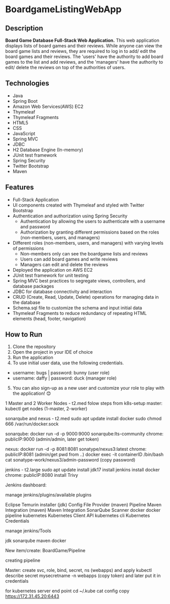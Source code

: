 # BoardgameListingWebApp

## Description

**Board Game Database Full-Stack Web Application.**
This web application displays lists of board games and their reviews. While anyone can view the board game lists and reviews, they are required to log in to add/ edit the board games and their reviews. The 'users' have the authority to add board games to the list and add reviews, and the 'managers' have the authority to edit/ delete the reviews on top of the authorities of users.  

## Technologies

- Java
- Spring Boot
- Amazon Web Services(AWS) EC2
- Thymeleaf
- Thymeleaf Fragments
- HTML5
- CSS
- JavaScript
- Spring MVC
- JDBC
- H2 Database Engine (In-memory)
- JUnit test framework
- Spring Security
- Twitter Bootstrap
- Maven

## Features

- Full-Stack Application
- UI components created with Thymeleaf and styled with Twitter Bootstrap
- Authentication and authorization using Spring Security
  - Authentication by allowing the users to authenticate with a username and password
  - Authorization by granting different permissions based on the roles (non-members, users, and managers)
- Different roles (non-members, users, and managers) with varying levels of permissions
  - Non-members only can see the boardgame lists and reviews
  - Users can add board games and write reviews
  - Managers can edit and delete the reviews
- Deployed the application on AWS EC2
- JUnit test framework for unit testing
- Spring MVC best practices to segregate views, controllers, and database packages
- JDBC for database connectivity and interaction
- CRUD (Create, Read, Update, Delete) operations for managing data in the database
- Schema.sql file to customize the schema and input initial data
- Thymeleaf Fragments to reduce redundancy of repeating HTML elements (head, footer, navigation)

## How to Run

1. Clone the repository
2. Open the project in your IDE of choice
3. Run the application
4. To use initial user data, use the following credentials.
  - username: bugs    |     password: bunny (user role)
  - username: daffy   |     password: duck  (manager role)
5. You can also sign-up as a new user and customize your role to play with the application! 😊

1 Master and 2 Worker Nodes - t2.med
folow steps from k8s-setup
master: kubectl get nodes (1-master, 2-worker)

sonarqube and nexus - t2.med
sudo apt update
install docker
sudo chmod 666 /var/run/docker.sock

sonarqube:
docker run -d -p 9000:9000 sonarqube:lts-community
chrome: publicIP:9000 (admin/admin, later get token)

nexus:
docker run -d -p 8081:8081 sonatype/nexus3:latest
chrome: publicIP:8081 (admin/get pwd from ..)
docker exec -it containerID /bin/bash
cat sonatype-work/nexus3/admin-password (copy password)

jenkins - t2.large
sudo apt update
install jdk17
install jenkins
install docker
chrome: publicIP:8080
install Trivy

Jenkins dashboard:

manage jenkins/plugins/available plugins

Eclipse Temurin installer (jdk)
Config File Provider (maven)
Pipeline Maven Integration (maven)
Maven Integration
SonarQube Scanner
docker
docker pipeline
kubernetes
Kubernetes Client API
kubernetes cli
Kubernetes Credentials

manage jenkins/Tools

jdk
sonarqube
maven
docker

New item/create: BoardGame/Pipeline

creating pipeline

Master:
create svc, role, bind, secret, ns (webapps) and apply
kubectl describe secret mysecretname -n webapps (copy token) and later put it in credentials

for kubernetes server end point
cd ~/.kube
cat config
copy  https://172.31.45.20:6443











